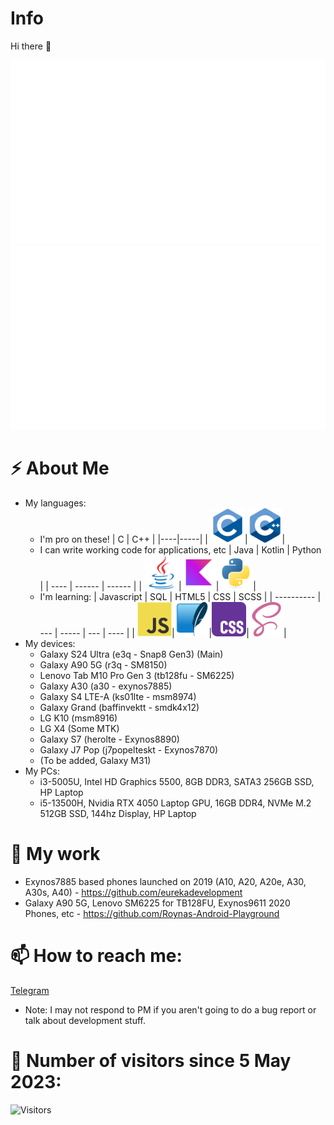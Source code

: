 # Info
 Hi there 👋
<p align="center">
 <img src="https://raw.githubusercontent.com/Royna2544/readme-generator/master/generated/languages.svg"/>
 <img src="https://raw.githubusercontent.com/Royna2544/readme-generator/master/generated/overview.svg"/>
</p>

# ⚡ About Me
- My languages:
  - I'm pro on these!
    | C | C++ |
    |----|-----|
    | <img src="https://github.com/devicons/devicon/blob/master/icons/c/c-original.svg" title="C"  alt="C" width="55" height="55"/>|<img src="https://github.com/devicons/devicon/blob/master/icons/cplusplus/cplusplus-original.svg" title="C++"  alt="C++" width="55" height="55"/>|
  - I can write working code for applications, etc
    | Java | Kotlin | Python |
    | ---- | ------ | ------ |
    | <img src="https://github.com/devicons/devicon/blob/master/icons/java/java-original.svg" title="Java"  alt="Java" width="55" height="55"/>|<img src="https://github.com/devicons/devicon/blob/master/icons/kotlin/kotlin-original.svg" title="Kotlin"  alt="Kotlin" width="55" height="55"/>|<img src="https://github.com/devicons/devicon/blob/master/icons/python/python-original.svg" title="Python"  alt="Python" width="55" height="55"/>|
  - I'm learning:
    | Javascript | SQL | HTML5 | CSS | SCSS |
    | ---------- | --- | ----- | --- | ---- |
    | <img src="https://github.com/devicons/devicon/blob/master/icons/javascript/javascript-original.svg" title="Javascript" alt="Javascript" width="55" height="55"/>|<img src="https://github.com/devicons/devicon/blob/master/icons/sqlite/sqlite-original.svg" title="SQLite"  alt="SQLite" width="55" height="55"/>|<img src="https://github.com/devicons/devicon/blob/master/icons/css/css-original.svg" title="CSS"  alt="CSS" width="55" height="55"/>|<img src="https://github.com/devicons/devicon/blob/master/icons/scss/scss-original.svg" title="SCSS"  alt="SCSS" width="55" height="55"/>|
- My devices:
  - Galaxy S24 Ultra (e3q - Snap8 Gen3) (Main)
  - Galaxy A90 5G (r3q - SM8150)
  - Lenovo Tab M10 Pro Gen 3 (tb128fu - SM6225)
  - Galaxy A30 (a30 - exynos7885)
  - Galaxy S4 LTE-A (ks01lte - msm8974)
  - Galaxy Grand (baffinvektt - smdk4x12)
  - LG K10 (msm8916)
  - LG X4 (Some MTK)
  - Galaxy S7 (herolte - Exynos8890)
  - Galaxy J7 Pop (j7popelteskt - Exynos7870)
  - (To be added, Galaxy M31)
- My PCs:
  - i3-5005U, Intel HD Graphics 5500, 8GB DDR3, SATA3 256GB SSD, HP Laptop
  - i5-13500H, Nvidia RTX 4050 Laptop GPU, 16GB DDR4, NVMe M.2 512GB SSD, 144hz Display, HP Laptop

# 🔭 My work
- Exynos7885 based phones launched on 2019 (A10, A20, A20e, A30, A30s, A40) - https://github.com/eurekadevelopment
- Galaxy A90 5G, Lenovo SM6225 for TB128FU, Exynos9611 2020 Phones, etc - https://github.com/Roynas-Android-Playground
  
# 📫 How to reach me:
[Telegram](https://t.me/roynatech)
- Note: I may not respond to PM if you aren't going to do a bug report or talk about development stuff.

# 🤔 Number of visitors since 5 May 2023:
![Visitors](https://komarev.com/ghpvc/?username=roynatech2544)
